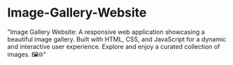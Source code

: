 # Image-Gallery-Website
"Image Gallery Website: A responsive web application showcasing a beautiful image gallery. Built with HTML, CSS, and JavaScript for a dynamic and interactive user experience. Explore and enjoy a curated collection of images. 🖼️🌐"
